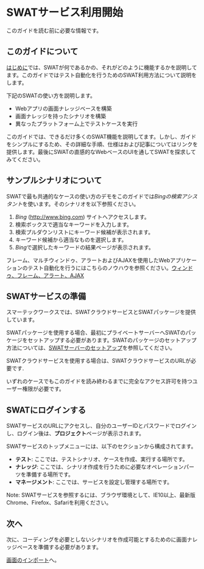 SWATサービス利用開始
===

このガイドを読む前に必要な情報です。

このガイドについて
---

[はじめに](index.md)では、SWATが何であるかの、それがどのように機能するかを説明してます。このガイドではテスト自動化を行うためのSWAT利用方法について説明をします。

下記のSWATの使い方を説明します。

* Webアプリの画面ナレッジベースを構築
* 画面ナレッジを持ったシナリオを構築
* 異なったプラットフォーム上でテストケースを実行

このガイドでは、できるだけ多くのSWAT機能を説明してます。しかし、ガイドをシンプルにするため、その詳細な手順、仕様はおよび記事についてはリンクを提供します。最後にSWATの直感的なWebベースのUIを通してSWATを探求してみてください。

サンプルシナリオについて
---

SWATで最も共通的なケースの使い方のデモをこのガイドでは*Bingの検索アシスタント*を使います。そのシナリオを以下参照ください。

1. *Bing* (http://www.bing.com) サイトへアクセスします。
2. 検索ボックスで適当なキーワードを入力します。
3. 検索プルダウンリストにキーワード候補が表示されます。
4. キーワード候補から適当なものを選択します。
5. *Bing*で選択したキーワードの結果ページが表示されます。

フレーム、マルチウィンドゥ、アラートおよびAJAXを使用したWebアプリケーションのテスト自動化を行うにはこちらのノウハウを参照ください。[ウィンドゥ、フレーム、アラート、AJAX](article_scenes.md)

SWATサービスの準備
---

スマーテックワークスでは、SWATクラウドサービスとSWATパッケージを提供しています。

SWATパッケージを使用する場合、最初にプライベートサーバーへSWATのパッケージをセットアップする必要があります。SWATのパッケージのセットアップ方法については、[SWATサーバーのセットアップ](setup_swat.md)を参照してください。

SWATクラウドサービスを使用する場合は、SWATクラウドサービスのURLが必要です.

いずれのケースでもこのガイドを読み終わるまでに完全なアクセス許可を持つユーザー権限が必要です。

SWATにログインする
---

SWATサービスのURLにアクセスし、自分のユーザーIDとパスワードでログインし、ログイン後は、**プロジェクト**ページが表示されます。

SWATサービスのトップメニューには、以下のセクションから構成されてます。

* **テスト**: ここでは、テストシナリオ、ケースを作成、実行する場所です。
* **ナレッジ**: ここでは、シナリオ作成を行うために必要なオペレーションパーツを準備する場所です。
* **マネージメント**: ここでは、サービスを設定し管理する場所です。

Note: SWATサービスを参照するには、ブラウザ環境として、IE10以上、最新版Chrome、Firefox、Safariを利用ください。

次へ
----

次に、コーディングを必要としないシナリオを作成可能とするためのに画面ナレッジベースを準備する必要があります。

[画面のインポート](guide_knowledge.md)へ。